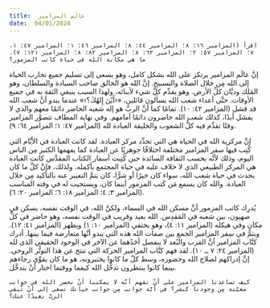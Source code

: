 ```yaml
---
title:  عالَم المزامير
date:  04/01/2024
---
```


`اقرأ (المزامير ١٦: ٨؛ المزامير ٤٤: ٨؛ المزامير ٤٦: ١؛ المزامير ٤٧: ١، ٧؛ المزامير ٥٧: ٢؛ المزامير ٦٢: ٨؛ المزامير ٨٢: ٨؛ المزامير ١٢١: ٧). ما هي مكانة الله في حياة كاتب المزمور؟`

إنَّ عالَم المزامير يرتكز على الله بشكل كامل، وهو يسعى إلى تسليم جميع تجارب الحياة إلى الله مِن خلال الصلاة والتسبيح. إنَّ الله هو الخالق صاحب السيادة والسلطان، وهو المَلك وديَّان كلِّ الأرض. وهو يقدِّم كلَّ شيء لأبنائه، ولهذا السبب ينبغي الثقة به في جميع الأوقات. حتَّى أعداء شعب الله يسألون قائلين، «‹أَيْنَ إِلهُكَ؟›» عندما يبدو أنَّ شعب الله قد فشل (المزامير ٤٢: ١٠). تمامًا كما أنَّ الربَّ هو إله شعبه الحاضر دائمًا معهم والذي لا يفشل أبدًا، كذلك شعب الله حاضرون دائمًا أمامهم. وفي نهاية المطاف تتصوَّر المزامير وقتًا تقدِّم فيه كلُّ الشعوب والخليقة العبادة لله (المزامير ٤٧: ١؛ المزامير ٦٤: ٩).

إنَّ مركزية الله في الحياة هي التي تحدِّد مركز العبادة. لقد كانت العبادة في الأيَّام التي كُتِب فيها سفر المزامير مختلفة اختلافًا جوهريًا عن العبادة كما يفهمها الكثير مِن الناس اليوم، وذلك لأنَّه بحسب الثقافة السائدة حين كُتِبت أسفار الكتاب المقدَّس كانت العبادة هي المركز الطبيعي الذي لا خلاف عليه في حياة المجتمع بأكمله. ولذلك، فإنَّ كلَّ ما كان يحدث في حياة شعب الله، سواء كان خيرًا أو شرًّا، كان يتمَّ التعبير عنه بالتأكيد مِن خلال العبادة. والله كان يسمع مَن كَتب المزمور أينما كان، ويستجيب له في وقته المناسب (المزامير ٣: ٤؛ المزامير ١٨: ٦؛ المزامير ٢٠: ٦).

يُدرِك كاتب المزمور أنَّ مسكن الله في السماء، ولكنَّ الله، في الوقت نفسه، يسكن في صهيون، بين شعبه في المَقدِس. الله بعيد وقريب في الوقت نفسه، وهو حاضر في كلِّ مكان وفي هيكله (المزامير ١١: ٤)، وهو يختفي (المزامير ١٠: ١) ويظهر (المزامير ٤١: ١٢). ويتمُّ في سِفر المزامير الجمع بين صفات الله هذه التي يبدو أنَّها متعارضة فيما بينها. أدرك كتَّاب المزامير أنَّ القرب والبُعد لا ينفصل أحَدُهما عن الآخر في الوجود الحقيقي الذي لله (المزامير ٢٤: ٧ ــ ١٠). لقد فهم كتَّاب المزامير الحركة التي تنتج عن هذا التوتُّر الروحي. إنَّ إدراكهم لصلاح الله وحضوره، وسط كلّ ما كانوا يختبرونه، هو ما كان يقوِّي رجاءهم بينما كانوا ينتظرون تدخُّل الله كيفما ووقتما اختار أنْ يتدخَّل.

`كيف تساعدنا المزامير على أنْ نفهم أنَّه لا يمكننا أنْ نحصر الله في جوانب معيَّنة مِن وجودنا كبشر؟ في أيَّة جوانب مِن جوانب حياتك تسعى إلى أنْ تُبقي الربَّ بعيدًا عنك؟`